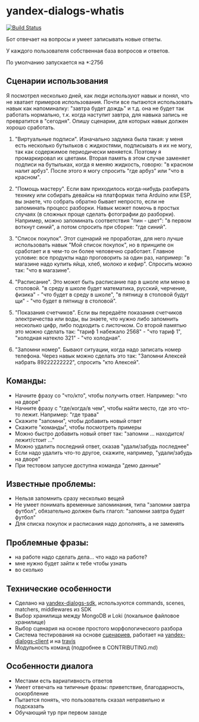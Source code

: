 # yandex-dialogs-whatis

[![Build Status](https://travis-ci.org/popstas/yandex-dialogs-whatis.svg?branch=master)](https://travis-ci.org/popstas/yandex-dialogs-whatis)

Бот отвечает на вопросы и умеет записывать новые ответы.

У каждого пользователя собственная база вопросов и ответов.

По умолчанию запускается на *:2756

## Сценарии использования
Я посмотрел несколько дней, как люди используют навык и понял, что не хватает примеров использования. Почти все пытаются использовать навык как напоминалку: "завтра будет дождь" и т.д. она не будет так работать нормально, т.к. когда наступит завтра, для навыка запись не превратится в "сегодня". Опишу сценарии, для которых навык должен хорошо сработать.

1. "Виртуальные подписи". Изначально задумка была такая: у меня есть несколько бутыльков с жидкостями, подписывать я их не могу, так как содержимое периодически меняется. Поэтому я промаркировал их цветами. Вторая память в этом случае заменяет подписи на бутыльках, когда я меняю жидкость, говорю: "в красном налит арбуз". После этого я могу спросить "где арбуз" или "что в красном".

2. "Помощь мастеру". Если вам приходилось когда-нибудь разбирать технику или собирать девайсы на платформах типа Arduino или ESP, вы знаете, что собрать обратно бывает непросто, если не запоминать процесс разборки. Навык может помочь в простых случаях (в сложных проще сделать фотографии до разборки). Например, можно запоминать соответствия "пин - цвет": "в первом воткнут синий", а потом спросить при сборке: "где синий".

3. "Список покупок". Этот сценарий не проработан, для него лучше использовать навык "Мой список покупок", но в принципе он сработает и в чем-то он более человечно сработает. Главное условие: все продукты надо проговорить за один раз, например: "в магазине надо купить яйца, хлеб, молоко и кефир". Спросить можно так: "что в магазине".

4. "Расписание". Это может быть расписание пар в школе или меню в столовой. "в среду в школе будет математика, русский, черчение, физика" - "что будет в среду в школе", "в пятницу в столовой будут щи" - "что будет в пятницу в столовой".

5. "Показания счетчиков". Если вы передаёте показания счетчиков электричества или воды, вы знаете, что нужно либо запомнить несколько цифр, либо подходить с листочком. Со второй памятью это можно сделать так: "тариф 1 набежало 2568" - "что тариф 1", "холодная натекло 321" - "что холодная".

6. "Запомни номер". Бывают ситуации, когда надо записать номер телефона. Через навык можно сделать это так: "Запомни Алексей набрать 89222222222", спросить "кто Алексей".

## Команды:
- Начните фразу со "что/кто", чтобы получить ответ. Например: "что на дворе"
- Начните фразу с "где/когда/в чем", чтобы найти место, где это что-то лежит. Например: "где трава"
- Скажите "запомни", чтобы добавить новый ответ
- Скажите "команды", чтобы посмотреть примеры
- Можно быстро добавить новый ответ так: "запомни ... находится/лежит/стоит ..."
- Можно удалить последний ответ, сказав "удали/забудь последнее"
- Если надо удалить что-то другое, скажите, например, "удали/забудь на дворе"
- При тестовом запуске доступна команда "демо данные"

## Известные проблемы:
- Нельзя запомнить сразу несколько вещей
- Не умеет понимать временные запоминания, типа "запомни завтра футбол", обязательно должен быть глагол: "запомни завтра будет футбол"
- Для списка покупок и расписания надо дополнять, а не заменять

## Проблемные фразы:
- на работе надо сделать дела... что надо на работе?
- мне нужно будет зайти к тебе чтобы узнать
- во сколько

## Технические особенности
- Сделано на [yandex-dialogs-sdk](https://github.com/fletcherist/yandex-dialogs-sdk), используются commands, scenes, matchers, middlewares из SDK
- Выбор хранилища между MongoDB и Loki (локальное файловое хранилище)
- Выбор сценария на основе простого морфологического разбора
- Система тестирования на основе [сценариев](/static/scenarios.yml), работает на [yandex-dialogs-client](https://github.com/popstas/yandex-dialogs-client) и на [travis](https://travis-ci.org/popstas/yandex-dialogs-whatis)
- Модульность команд (подробнее в CONTRIBUTING.md)

## Особенности диалога
- Местами есть вариативность ответов
- Умеет отвечать на типичные фразы: приветствие, благодарность, оскорбление
- Пытается понять, что пользователь сказал неправильно и подсказать
- Обучающий тур при первом заходе
